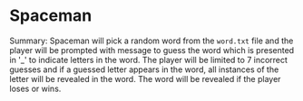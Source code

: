 # Spaceman

Summary:
Spaceman will pick a random word from the `word.txt` file and the player will be prompted with message to guess the word which 
is presented in '_' to indicate letters in the word. The player will be limited to 7 incorrect guesses and if a
guessed letter appears in the word, all instances of the letter will be revealed in the word. The word will be revealed if 
the player loses or wins. 
